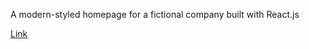 A modern-styled homepage for a fictional company built with React.js 

[Link](https://kennethonuorah.github.io/Website/)
